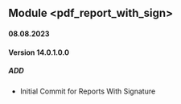 ## Module <pdf_report_with_sign>
#### 08.08.2023
#### Version 14.0.1.0.0
##### ADD
- Initial Commit for Reports With Signature

